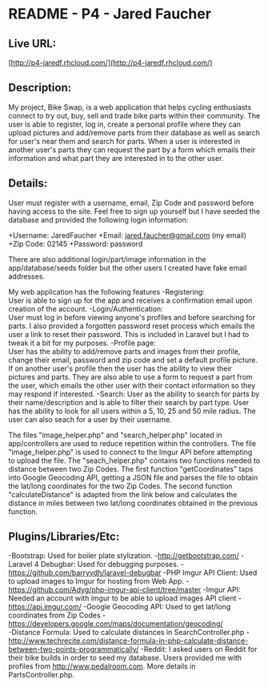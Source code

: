 # README - P4 - Jared Faucher

## Live URL:
[http://p4-jaredf.rhcloud.com/](http://p4-jaredf.rhcloud.com/)

## Description:
My project, Bike Swap, is a web application that helps cycling enthusiasts connect to try out, buy, sell and trade bike parts within their community.  The user is able to register, log in, create a personal profile where they can upload pictures and add/remove parts from their database as well as search for user's near them and search for parts.  When a user is interested in another user's parts they can request the part by a form which emails their information and what part they are interested in to the other user.
	
## Details:

User must register with a username, email, Zip Code and password before having access to the site.  Feel free to sign up yourself but I have seeded the database and provided the following login information:

+Username: JaredFaucher
+Email: jared.faucher@gmail.com (my email)
+Zip Code: 02145
+Password: password

There are also additional login/part/image information in the app/database/seeds folder but the other users I created have fake email addresses.

My web application has the following features
	-Registering:  
		User is able to sign up for the app and receives a confirmation email upon creation of the account.
	-Login/Authentication:  
		User must log in before viewing anyone's profiles and before searching for parts.  I also provided a forgotten password reset process which emails the user a link to reset their password.  This is included in Laravel but I had to tweak it a bit for my purposes.
	-Profile page:  
		User has the ability to add/remove parts and images from their profile, change their email, password and zip code and set a default profile picture.
		If on another user's profile then the user has the ability to view their pictures and parts.  They are also able to use a form to request a part from the user, which emails the other user with their contact information so they may respond if interested.
	-Search:
		User as the ability to search for parts by their name/description and is able to filter their search by part type.
		User has the ability to look for all users within a 5, 10, 25 and 50 mile radius.  The user can also seach for a user by their username.

The files "image_helper.php" and "search_helper.php" located in app/controllers are used to reduce repetition within the controllers.  The file "image_helper.php" is used to connect to the Imgur API before attempting to upload the file.  The "seach_helper.php" contains two functions needed to distance between two Zip Codes. The first function "getCoordinates" taps into Google Geocoding API, getting a JSON file and parses the file to obtain the lat/long coordinates for the two Zip Codes. The second function "calculateDistance" is adapted from the link below and calculates the distance in miles between two lat/long coordinates obtained in the previous function.

## Plugins/Libraries/Etc:
-Bootstrap:  Used for boiler plate stylization.
	-http://getbootstrap.com/
-Laravel 4 Debugbar:  Used for debugging purposes.
	-https://github.com/barryvdh/laravel-debugbar
-PHP Imgur API Client:  Used to upload images to Imgur for hosting from Web App.
	-https://github.com/Adyg/php-imgur-api-client/tree/master
-Imgur API: Needed an account with imgur to be able to upload images API client
	-https://api.imgur.com/
-Google Geocoding API: Used to get lat/long coordinates from Zip Codes
	-https://developers.google.com/maps/documentation/geocoding/  
-Distance Formula: Used to calculate distances in SearchController.php
	-http://www.techrecite.com/distance-formula-in-php-calculate-distance-between-two-points-programmatically/
-Reddit:  I asked users on Reddit for their bike builds in order to seed my database. Users provided me with profiles from http://www.pedalroom.com.  More details in PartsController.php.
